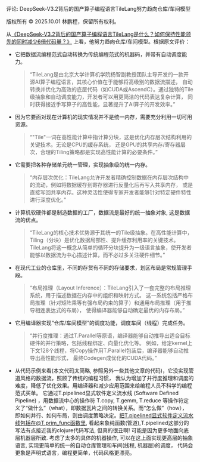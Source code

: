 评论: DeepSeek-V3.2背后的国产算子编程语言TileLang努力趋向仓库/车间模型

版权所有 © 2025.10.01 林鹏程，保留所有权利。

从[《DeepSeek-V3.2背后的国产算子编程语言TileLang是什么？如何保持性能领先的同时减少6倍代码量？》](https://www.51cto.com/article/826597.html)
上看，他努力趋向仓库/车间模型。根据原文评价：

- 它把数据流编程范式自动转换为传统编程范式的机器码，并带有自动调度能力。
  
  > “TileLang是由北京大学计算机学院杨智副教授团队主导开发的一款开源AI算子编程语言，其核心价值在于能够将高级别的数据流描述，
  > 自动转换并优化为高效的底层代码（如CUDA或AscendC）。通过独特的Tile级抽象和自动调度能力，开发者可以用更简洁的代码表达复杂计算，
  > 同时获得接近手写算子的高性能，显著提升了AI算子的开发效率。” 

- 因为它要面对现在计算机的现实情况并不是统一内存，需要充分利用一切可用资源。

  > “"Tile"一词在高性能计算中指计算分块，这是优化内存层次结构利用的关键技术。无论是CPU的缓存系统，
  > 还是GPU的共享内存/寄存器层次，合理的Tiling策略都是实现高性能计算的必要条件。” 

- 它需要把各种存储单元统一管理，实现抽象级的统一内存。

  > “内存层次优化：TileLang允许开发者精确控制数据在内存层次结构中的流动，例如将数据缓存到寄存器进行反量化后再写入共享内存，
  > 或是直接写回共享内存。这种灵活性使得专家开发者能够针对特定硬件特性进行深度优化。” 

- 计算机软硬件都是制造数据的工厂，数据流是最好的统一抽象对象, 这是数据流的优点。

  > “TileLang的核心技术优势源于其统一的Tile级抽象。在高性能计算中，Tiling（分块）是优化数据局部性、提升缓存利用率的关键技术。
  > TileLang将这一概念从简单的循环分块提升为一级语言抽象，使开发者能够以数据流为中心描述计算，而不必过多关注硬件细节。” 


- 在现代工业的仓库里，不同的存货有不同的存储要求，划区布局是常规管理手段。

  > “布局推理（Layout Inference）：TileLang引入了一套完整的布局推理系统，用于描述数据在内存中的组织和映射方式。
  > 这一系统包括严格布局推理（针对矩阵乘等有强布局约束的算子）和通用布局推理（用于推导相连表达式的布局），
  > 使得编译器能够自动确定最优的内存布局。”

- 它用编译器实现“仓库/车间模型”的调度功能，调度车间（线程）完成任务。

  > “并行度推理：通过T.Parallel等原语，编译器能够自动推导出适合目标硬件的并行策略，包括线程绑定、向量化优化等。
  > 例如，给定kernel上下文128个线程，将Copy操作用T.Parallel包装后，编译器能够自动推导出高性能形式，
  > 最终Codegen成优化的CUDA代码。” 

- 从代码示例来看(本文代码太简略, 参照另外一些其他文章的代码)，它没实现管道风格的数据流，照顾了传统的编程习惯，
  我认为增加了并行度推理和调度的难度，降低了优化效果。用编译器和减少应用范围来给编程人员不科学的编程范式买单。
  它通过T.pipelined显式软件定义流水线 (Software Defined Pipeline) ，用数据流中心的操作符
  T.copy, T.gemm, T.reduce 等操作符定义了“做什么”（what），即数据瓦片之间的转换关系。而“怎么做”（how），
  即如何并行、如何布局，则由调度策略决定。把T.pipelined显式软件定义流水线包括在@T.prim_func函数里, 
  看起来象纯函数(管道),T.pipelined这部分的写法有点接近我的clojure代码写法, 但真的很丑啊!
  可能是因为更多地面向底层机器层所致. 考虑了太多的具体的机器操作, 
  可以在这上面实现更高层的抽象语言, 实现更简单的统一的自动仓库管理和车间(线程, 机器层)的调度，
  代码会更象是声明式语言，编程更简单，代码风格更漂亮。

  
